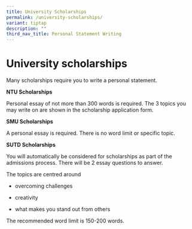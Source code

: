 ```yaml
---
title: University Scholarships
permalink: /university-scholarships/
variant: tiptap
description: ""
third_nav_title: Personal Statement Writing
---
```

<h1>University scholarships</h1>
<p>Many scholarships require you to write a personal statement.</p>
<p><strong>NTU Scholarships</strong>
</p>
<p>Personal essay of not more than 300 words is required. The 3 topics you
may write on are shown in the scholarship application form.</p>
<p><strong>SMU Scholarships</strong>
</p>
<p>A personal essay is required. There is no word limit or specific topic.</p>
<p><strong>SUTD Scholarships&nbsp;</strong>
</p>
<p>You will automatically be considered for scholarships as part of the admissions
process. There will be 2 essay questions to answer.</p>
<p>The topics are centred around&nbsp;</p>
<ul>
<li>
<p>overcoming challenges</p>
</li>
<li>
<p>creativity</p>
</li>
<li>
<p>what makes you stand out from others</p>
</li>
</ul>
<p>The recommended word limit is 150-200 words.</p>